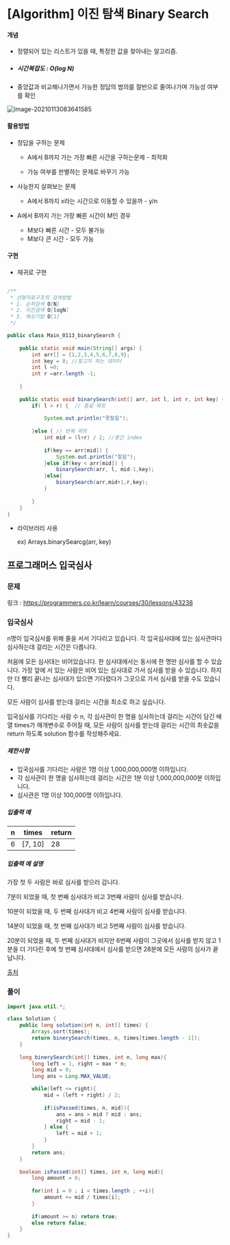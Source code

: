 # [Algorithm] 이진 탐색 Binary Search

#### 개념

* 정렬되어 있는 리스트가 있을 때,  특정한 값을 찾아내는 알고리즘.

* ##### 시간복잡도 : O(log N)

* 중앙값과 비교해나가면서 가능한 정답의 범의를 절반으로 줄여나가며 가능성 여부를 확인

![image-20210113083641585](C:\Users\hw030\AppData\Roaming\Typora\typora-user-images\image-20210113083641585.png)



#### 활용방법

* 정답을 구하는 문제

  * A에서 B까지 가는 가장 빠른 시간을 구하는문제 - 최적화

  * 가능 여부를 판별하는 문제로 바꾸기 가능

    

* 사능한지 살펴보는 문제

  * A에서 B까지 x라는 시간으로 이동할 수 있을까 - y/n

    

* A에서 B까지 가는 가장 빠른 시간이 M인 경우

  * M보다 빠른 시간 - 모두 불가능
  * M보다 큰 시간 - 모두 가능



#### 구현

* 재귀로 구현

```java

/**
 * 선형자료구조의 검색방법
 * 1. 순차검색 O[N]
 * 2. 이진검색 O[logN]
 * 3. 해싱기법 O[1]
 */

public class Main_0113_binarySearch {
	
	public static void main(String[] args) {
		int arr[] = {1,2,3,4,5,6,7,8,9};
		int key = 8; //찾고자 하는 데이터
		int l =0; 
		int r =arr.length -1;
		
	}
	
	public static void binarySearch(int[] arr, int l, int r, int key) {
		if( l > r) {  // 종료 파트 
			
			System.out.println("못찾음");
			
		}else { // 반복 파트
			int mid = (l+r) / 2; //중간 index
			
			if(key == arr[mid]) {
				System.out.println("찾음");
			}else if(key < arr[mid]) {
				binarySearch(arr, l, mid-1,key);
			}else{
                binarySearch(arr,mid+1,r,key);
            }
			
		}
	}
}


```

* 라이브러리 사용

  ex) Arrays.binarySearcg(arr, key)







## 프로그래머스 입국심사 

### 문제 

링크 : https://programmers.co.kr/learn/courses/30/lessons/43238

### 입국심사

n명이 입국심사를 위해 줄을 서서 기다리고 있습니다. 각 입국심사대에 있는 심사관마다 심사하는데 걸리는 시간은 다릅니다.

처음에 모든 심사대는 비어있습니다. 한 심사대에서는 동시에 한 명만 심사를 할 수 있습니다. 가장 앞에 서 있는 사람은 비어 있는 심사대로 가서 심사를 받을 수 있습니다. 하지만 더 빨리 끝나는 심사대가 있으면 기다렸다가 그곳으로 가서 심사를 받을 수도 있습니다.

모든 사람이 심사를 받는데 걸리는 시간을 최소로 하고 싶습니다.

입국심사를 기다리는 사람 수 n, 각 심사관이 한 명을 심사하는데 걸리는 시간이 담긴 배열 times가 매개변수로 주어질 때, 모든 사람이 심사를 받는데 걸리는 시간의 최솟값을 return 하도록 solution 함수를 작성해주세요.

##### 제한사항

- 입국심사를 기다리는 사람은 1명 이상 1,000,000,000명 이하입니다.
- 각 심사관이 한 명을 심사하는데 걸리는 시간은 1분 이상 1,000,000,000분 이하입니다.
- 심사관은 1명 이상 100,000명 이하입니다.

##### 입출력 예

| n    | times   | return |
| ---- | ------- | ------ |
| 6    | [7, 10] | 28     |

##### 입출력 예 설명

가장 첫 두 사람은 바로 심사를 받으러 갑니다.

7분이 되었을 때, 첫 번째 심사대가 비고 3번째 사람이 심사를 받습니다.

10분이 되었을 때, 두 번째 심사대가 비고 4번째 사람이 심사를 받습니다.

14분이 되었을 때, 첫 번째 심사대가 비고 5번째 사람이 심사를 받습니다.

20분이 되었을 때, 두 번째 심사대가 비지만 6번째 사람이 그곳에서 심사를 받지 않고 1분을 더 기다린 후에 첫 번째 심사대에서 심사를 받으면 28분에 모든 사람의 심사가 끝납니다.

[출처](http://hsin.hr/coci/archive/2012_2013/contest3_tasks.pdf)



### 풀이

```java
import java.util.*;

class Solution {
    public long solution(int n, int[] times) {
        Arrays.sort(times);
        return binerySearch(times, n, times[times.length - 1]);
    }
    
    long binerySearch(int[] times, int n, long max){
        long left = 1, right = max * n;
        long mid = 0;
        long ans = Long.MAX_VALUE;

        while(left <= right){
            mid = (left + right) / 2;
            
            if(isPassed(times, n, mid)){
                ans = ans > mid ? mid : ans;
                right = mid - 1;
            } else {
                left = mid + 1;
            }
        }
        return ans;
    }
    
    boolean isPassed(int[] times, int n, long mid){
        long amount = 0;
        
        for(int i = 0 ; i < times.length ; ++i){
            amount += mid / times[i];
        }
        
        if(amount >= n) return true;
        else return false;
    }
}
```


